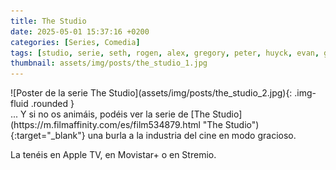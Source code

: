 ```yaml
---
title: The Studio
date: 2025-05-01 15:37:16 +0200
categories: [Series, Comedia]
tags: [studio, serie, seth, rogen, alex, gregory, peter, huyck, evan, goldberg]
thumbnail: assets/img/posts/the_studio_1.jpg
---
```


<div class="row mb-4">
  <div class="col-md-5" markdown="1">
![Poster de la serie The Studio](assets/img/posts/the_studio_2.jpg){: .img-fluid .rounded }
  </div>
  <div class="col-md-7" markdown="1">
... Y si no os animáis, podéis ver la serie de [The Studio](https://m.filmaffinity.com/es/film534879.html "The Studio"){:target="_blank"} una burla a la industria del cine en modo gracioso.

La tenéis en Apple TV, en Movistar+ o en Stremio.
  </div>
</div>
